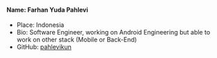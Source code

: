 #### Name: Farhan Yuda Pahlevi
- Place: Indonesia
- Bio: Software Engineer, working on Android Engineering but able to work on other stack (Mobile or Back-End)
- GitHub: [pahlevikun](https://github.com/pahlevikun)
